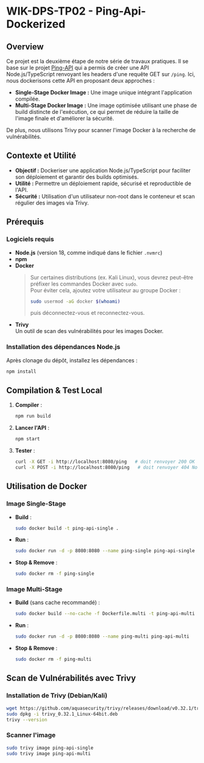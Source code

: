 # WIK-DPS-TP02 - Ping-Api-Dockerized

## Overview

Ce projet est la deuxième étape de notre série de travaux pratiques. Il se base sur le projet [Ping-API](#) qui a permis de créer une API Node.js/TypeScript renvoyant les headers d'une requête GET sur `/ping`. Ici, nous dockerisons cette API en proposant deux approches :

- **Single-Stage Docker Image :** Une image unique intégrant l'application compilée.
- **Multi-Stage Docker Image :** Une image optimisée utilisant une phase de build distincte de l'exécution, ce qui permet de réduire la taille de l'image finale et d'améliorer la sécurité.

De plus, nous utilisons Trivy pour scanner l'image Docker à la recherche de vulnérabilités.

## Contexte et Utilité

- **Objectif :** Dockeriser une application Node.js/TypeScript pour faciliter son déploiement et garantir des builds optimisés.
- **Utilité :** Permettre un déploiement rapide, sécurisé et reproductible de l'API.
- **Sécurité :** Utilisation d'un utilisateur non-root dans le conteneur et scan régulier des images via Trivy.

## Prérequis

### Logiciels requis

- **Node.js** (version 18, comme indiqué dans le fichier `.nvmrc`)
- **npm**
- **Docker**  
  > Sur certaines distributions (ex. Kali Linux), vous devrez peut-être préfixer les commandes Docker avec `sudo`.  
  > Pour éviter cela, ajoutez votre utilisateur au groupe Docker :
  > ```bash
  > sudo usermod -aG docker $(whoami)
  > ```
  > puis déconnectez-vous et reconnectez-vous.
- **Trivy**  
  Un outil de scan des vulnérabilités pour les images Docker.

### Installation des dépendances Node.js

Après clonage du dépôt, installez les dépendances :
```bash
npm install
```

## Compilation & Test Local
1. **Compiler** :
   ```bash
   npm run build
   ```
2. **Lancer l'API** :
   ```bash
   npm start
   ```
3. **Tester** :
   ```bash
   curl -X GET -i http://localhost:8080/ping   # doit renvoyer 200 OK avec JSON
   curl -X POST -i http://localhost:8080/ping   # doit renvoyer 404 Not Found
   ```

## Utilisation de Docker

### Image Single-Stage
- **Build** :
  ```bash
  sudo docker build -t ping-api-single .
  ```
- **Run** :
  ```bash
  sudo docker run -d -p 8080:8080 --name ping-single ping-api-single
  ```
- **Stop & Remove** :
  ```bash
  sudo docker rm -f ping-single
  ```
  
### Image Multi-Stage
- **Build** (sans cache recommandé) :
  ```bash
  sudo docker build --no-cache -f Dockerfile.multi -t ping-api-multi .
  ```
- **Run** :
  ```bash
  sudo docker run -d -p 8080:8080 --name ping-multi ping-api-multi
  ```
- **Stop & Remove** :
  ```bash
  sudo docker rm -f ping-multi
  ```
  
## Scan de Vulnérabilités avec Trivy

### Installation de Trivy (Debian/Kali)
```bash
wget https://github.com/aquasecurity/trivy/releases/download/v0.32.1/trivy_0.32.1_Linux-64bit.deb
sudo dpkg -i trivy_0.32.1_Linux-64bit.deb
trivy --version
```

### Scanner l'image
```bash
sudo trivy image ping-api-single
sudo trivy image ping-api-multi
```
